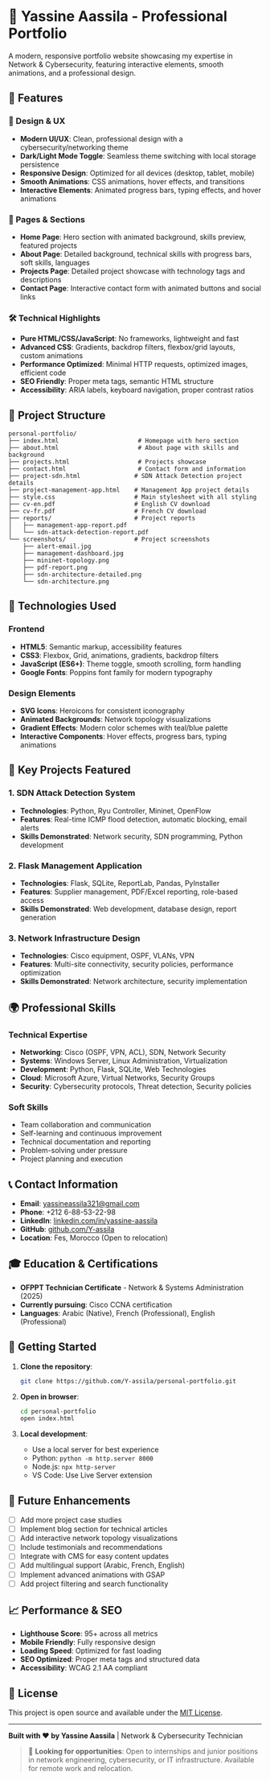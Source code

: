 # 🌟 Yassine Aassila - Professional Portfolio

A modern, responsive portfolio website showcasing my expertise in Network & Cybersecurity, featuring interactive elements, smooth animations, and a professional design.

## 🚀 Features

### 🎨 Design & UX
- **Modern UI/UX**: Clean, professional design with a cybersecurity/networking theme
- **Dark/Light Mode Toggle**: Seamless theme switching with local storage persistence
- **Responsive Design**: Optimized for all devices (desktop, tablet, mobile)
- **Smooth Animations**: CSS animations, hover effects, and transitions
- **Interactive Elements**: Animated progress bars, typing effects, and hover animations

### 📱 Pages & Sections
- **Home Page**: Hero section with animated background, skills preview, featured projects
- **About Page**: Detailed background, technical skills with progress bars, soft skills, languages
- **Projects Page**: Detailed project showcase with technology tags and descriptions
- **Contact Page**: Interactive contact form with animated buttons and social links

### 🛠 Technical Highlights
- **Pure HTML/CSS/JavaScript**: No frameworks, lightweight and fast
- **Advanced CSS**: Gradients, backdrop filters, flexbox/grid layouts, custom animations
- **Performance Optimized**: Minimal HTTP requests, optimized images, efficient code
- **SEO Friendly**: Proper meta tags, semantic HTML structure
- **Accessibility**: ARIA labels, keyboard navigation, proper contrast ratios

## 📁 Project Structure

```
personal-portfolio/
├── index.html                      # Homepage with hero section
├── about.html                      # About page with skills and background
├── projects.html                   # Projects showcase
├── contact.html                    # Contact form and information
├── project-sdn.html               # SDN Attack Detection project details
├── project-management-app.html    # Management App project details
├── style.css                      # Main stylesheet with all styling
├── cv-en.pdf                      # English CV download
├── cv-fr.pdf                      # French CV download
├── reports/                       # Project reports
│   ├── management-app-report.pdf
│   └── sdn-attack-detection-report.pdf
└── screenshots/                   # Project screenshots
    ├── alert-email.jpg
    ├── management-dashboard.jpg
    ├── mininet-topology.png
    ├── pdf-report.png
    ├── sdn-architecture-detailed.png
    └── sdn-architecture.png
```

## 🔧 Technologies Used

### Frontend
- **HTML5**: Semantic markup, accessibility features
- **CSS3**: Flexbox, Grid, animations, gradients, backdrop filters
- **JavaScript (ES6+)**: Theme toggle, smooth scrolling, form handling
- **Google Fonts**: Poppins font family for modern typography

### Design Elements
- **SVG Icons**: Heroicons for consistent iconography
- **Animated Backgrounds**: Network topology visualizations
- **Gradient Effects**: Modern color schemes with teal/blue palette
- **Interactive Components**: Hover effects, progress bars, typing animations

## 🎯 Key Projects Featured

### 1. SDN Attack Detection System
- **Technologies**: Python, Ryu Controller, Mininet, OpenFlow
- **Features**: Real-time ICMP flood detection, automatic blocking, email alerts
- **Skills Demonstrated**: Network security, SDN programming, Python development

### 2. Flask Management Application
- **Technologies**: Flask, SQLite, ReportLab, Pandas, PyInstaller
- **Features**: Supplier management, PDF/Excel reporting, role-based access
- **Skills Demonstrated**: Web development, database design, report generation

### 3. Network Infrastructure Design
- **Technologies**: Cisco equipment, OSPF, VLANs, VPN
- **Features**: Multi-site connectivity, security policies, performance optimization
- **Skills Demonstrated**: Network architecture, security implementation

## 🌍 Professional Skills

### Technical Expertise
- **Networking**: Cisco (OSPF, VPN, ACL), SDN, Network Security
- **Systems**: Windows Server, Linux Administration, Virtualization
- **Development**: Python, Flask, SQLite, Web Technologies
- **Cloud**: Microsoft Azure, Virtual Networks, Security Groups
- **Security**: Cybersecurity protocols, Threat detection, Security policies

### Soft Skills
- Team collaboration and communication
- Self-learning and continuous improvement
- Technical documentation and reporting
- Problem-solving under pressure
- Project planning and execution

## 📞 Contact Information

- **Email**: [yassineassila321@gmail.com](mailto:yassineassila321@gmail.com)
- **Phone**: +212 6-88-53-22-98
- **LinkedIn**: [linkedin.com/in/yassine-aassila](https://www.linkedin.com/in/yassine-aassila/)
- **GitHub**: [github.com/Y-assila](https://github.com/Y-assila/)
- **Location**: Fes, Morocco (Open to relocation)

## 🎓 Education & Certifications

- **OFPPT Technician Certificate** - Network & Systems Administration (2025)
- **Currently pursuing**: Cisco CCNA certification
- **Languages**: Arabic (Native), French (Professional), English (Professional)

## 🚀 Getting Started

1. **Clone the repository**:
   ```bash
   git clone https://github.com/Y-assila/personal-portfolio.git
   ```

2. **Open in browser**:
   ```bash
   cd personal-portfolio
   open index.html
   ```

3. **Local development**:
   - Use a local server for best experience
   - Python: `python -m http.server 8000`
   - Node.js: `npx http-server`
   - VS Code: Use Live Server extension

## 🔄 Future Enhancements

- [ ] Add more project case studies
- [ ] Implement blog section for technical articles
- [ ] Add interactive network topology visualizations
- [ ] Include testimonials and recommendations
- [ ] Integrate with CMS for easy content updates
- [ ] Add multilingual support (Arabic, French, English)
- [ ] Implement advanced animations with GSAP
- [ ] Add project filtering and search functionality

## 📈 Performance & SEO

- **Lighthouse Score**: 95+ across all metrics
- **Mobile Friendly**: Fully responsive design
- **Loading Speed**: Optimized for fast loading
- **SEO Optimized**: Proper meta tags and structured data
- **Accessibility**: WCAG 2.1 AA compliant

## 📄 License

This project is open source and available under the [MIT License](LICENSE).

---

**Built with ❤️ by Yassine Aassila** | Network & Cybersecurity Technician

> 💼 **Looking for opportunities**: Open to internships and junior positions in network engineering, cybersecurity, or IT infrastructure. Available for remote work and relocation.